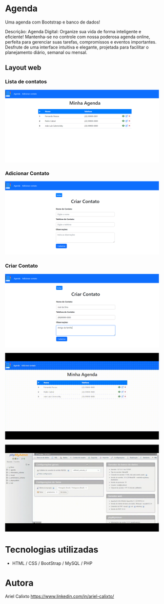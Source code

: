# Agenda
Uma agenda com Bootstrap e banco de dados!

Descrição: Agenda Digital: Organize sua vida de forma inteligente e eficiente!
Mantenha-se no controle com nossa poderosa agenda online, perfeita para gerenciar suas tarefas, compromissos e eventos importantes.
Desfrute de uma interface intuitiva e elegante, projetada para facilitar o planejamento diário, semanal ou mensal.

## Layout web
### Lista de contatos
![Home](https://github.com/arielklxto/Agenda/blob/main/img/lista_de_contatos.png)

### Adicionar Contato
![Contato](https://github.com/arielklxto/Agenda/blob/main/img/adicionar_contato.png)

### Criar Contato
![Contato](https://github.com/arielklxto/Agenda/blob/main/img/adicionar_contato_2.png)

![Gif do site](https://github.com/arielklxto/Agenda/blob/main/img/agenda_gif.gif)

![GIF do banco de dados](https://github.com/arielklxto/Agenda/blob/main/img/banco_de_dados_gif.gif)

# Tecnologias utilizadas
- HTML / CSS / BootStrap / MySQL / PHP
  
# Autora
Ariel Calixto
https://www.linkedin.com/in/ariel-calixto/
